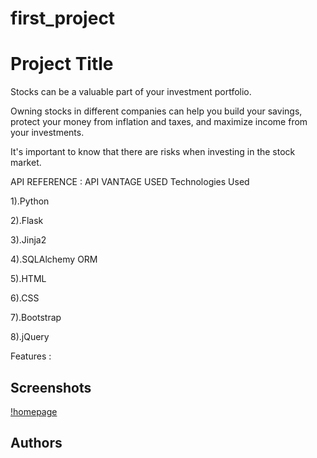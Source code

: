 # first_project
# Project Title
Stocks can be a valuable part of your investment portfolio.


 Owning stocks in different companies can help you build your savings, protect your money from inflation and taxes, and maximize income from your investments.
 
 
  It's important to know that there are risks when investing in the stock market.

API REFERENCE : API VANTAGE USED Technologies Used


1).Python

2).Flask

3).Jinja2

4).SQLAlchemy ORM

5).HTML

6).CSS

7).Bootstrap

8).jQuery

Features :




  

    
## Screenshots

[!homepage](https://github.com/deeptidhar/first_project/blob/master/stocks-pic.png)

  
## Authors


  
